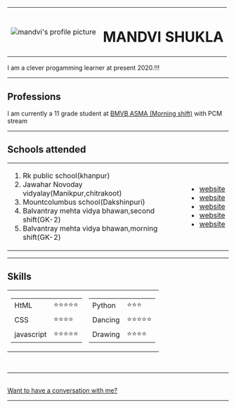 <!DOCTYPE html>
<html lang="en" dir="ltr" bgcolor="">
  <head>
    <meta charset="utf-8">
    <title>🙂Mandvi shukla"s personal page😀</title>
  </head>
  <body>
    <table cellspacing="15">
      <tr>
        <td><img src="C:\Users\Shivanand shukla\Desktop\Web Devlopment\HTML-personal site\doraemon.gif" alt="mandvi's profile picture"></td>
        <td><h1><b>MANDVI SHUKLA</b></h1></td>
      </tr>
    </table>
    <p>I am a clever progamming learner at present 2020.!!!</p>
    <hr size="5">
    <h2>Professions</h2>
    <p> I am currently a 11 grade student at <a href="https://www.bmvbasma.edu.in/">BMVB ASMA (Morning shift)</a> with PCM stream</p>
    <hr size="5">
    <h2>Schools attended</h2>
    <table>
      <tr>
        <td><ol type="roman">
            <li>Rk public school(khanpur)</li>
            <li>Jawahar Novoday vidyalay(Manikpur,chitrakoot)</li>
            <li>Mountcolumbus school(Dakshinpuri)</li>
            <li>Balvantray mehta vidya bhawan,second shift(GK-2) </li>
            <li>Balvantray mehta vidya bhawan,morning shift(GK-2)</li>
        </ol></td>
        <td>
          <ul>
            <li><a href="https://dpsrkp.net/">website</a></li>
            <li><a href="https://www.navodaya.gov.in/nvs/en/Home1/">website</a></li>
            <li><a href="http://www.mountcolumbus.com/">website</a></li>
            <li><a href="https://www.bmvbasmasecondshift.edu.in/">website</a></li>
            <li><a href="https://www.bmvbasma.edu.in/">website</a></li>
          </ul>
        </td>
      </tr>
    </table>
    <hr size="5">
    <h2>Skills</h2>
    <table cellspacing="20">
      <tr>
        <td>
          <table>
            <tr>
              <td>HtML</td><td>⭐⭐⭐⭐⭐</td>
            </tr>
            <tr>
              <td>CSS</td><td>⭐⭐⭐⭐</td>
            </tr>
            <tr>
              <td>javascript</td><td>⭐⭐⭐⭐⭐</td>
            </tr>
          </table>
       </td>
       <td>
         <table>
           <tr>
             <td>Python</td><td>⭐⭐⭐</td>
           </tr>
           <tr>
             <td>Dancing</td><td>⭐⭐⭐⭐⭐</td>
           </tr>
           <tr>
             <td>Drawing</td><td>⭐⭐⭐⭐</td>
           </tr>
         </table>
      </td>
      </tr>
    </table>
    <br>
    <hr size="5">
    <br>
    <a href="C:\Users\Shivanand shukla\Desktop\Web Devlopment\HTML-personal site\contact me.html">Want to have a conversation with me?</a>
    <hr size="5">
  </body>
</html>

